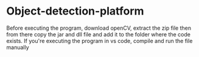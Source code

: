 # Object-detection-platform

Before executing the program, download openCV, extract the zip file then from there copy the jar and dll file and add it to the folder where the code exists.
If you're executing the program in vs code, compile and run the file manually

